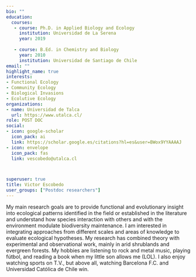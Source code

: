 ```yaml
---
bio: ""
education:
  courses:
   - course: Ph.D. in Applied Biology and Ecology
     institution: Universidad de La Serena
     year: 2019
     
   - course: B.Ed. in Chemistry and Biology
     year: 2010
     institution: Universidad de Santiago de Chile
email: ""
highlight_name: true
interests:
- Functional Ecology
- Community Ecology
- Biological Invasions
- Ecolutive Ecology
organizations:
- name: Universidad de Talca
  url: https://www.utalca.cl/
role: POST DOC
social:
- icon: google-scholar
  icon_pack: ai
  link: https://scholar.google.es/citations?hl=es&user=BWox9YYAAAAJ
- icon: envelope
  icon_pack: fas
  link: vescobedo@utalca.cl



superuser: true
title: Victor Escobedo
user_groups: ["Postdoc researchers"]
---
```


My main research goals are to provide functional and evolutionary insight into ecological patterns identified in the field or established in the literature and understand how species interaction with others and with the environment modulate biodiversity maintenance. I am interested in integrating approaches from different scales and areas of knowledge to evaluate ecological hypotheses. My research has combined theory with experimental and observational work, mainly in arid shrublands and evergreen forests.
My hobbies are listening to rock and metal music, playing fútbol, and reading a book when my little son allows me (LOL). I also enjoy watching sports on T.V., but above all, watching Barcelona F.C. and Universidad Católica de Chile win.
